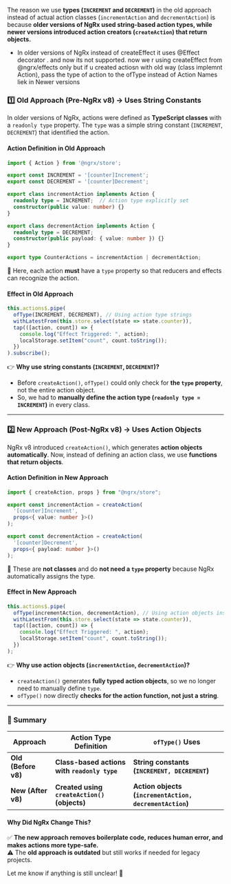 The reason we use **types (`INCREMENT` and `DECREMENT`)** in the old approach instead of actual action classes (`incrementAction` and `decrementAction`) is because **older versions of NgRx used string-based action types, while newer versions introduced action creators (`createAction`) that return objects.**  
- In older versions of NgRx instead of createEffect it uses @Effect decorator . and now its not supported. now we r using createEffect from @ngrx/effects only but if u created actiosn with old way (class implemnt Action), pass the type of action to the ofType instead of Action Names liek in Newer versions 

### **1️⃣ Old Approach (Pre-NgRx v8) → Uses String Constants**  

In older versions of NgRx, actions were defined as **TypeScript classes** with a `readonly type` property. The `type` was a simple string constant (`INCREMENT`, `DECREMENT`) that identified the action.  

#### **Action Definition in Old Approach**
```typescript
import { Action } from '@ngrx/store';

export const INCREMENT = '[counter]Increment';
export const DECREMENT = '[counter]Decrement';

export class incrementAction implements Action {
  readonly type = INCREMENT;  // Action type explicitly set
  constructor(public value: number) {}
}

export class decrementAction implements Action {
  readonly type = DECREMENT;
  constructor(public payload: { value: number }) {}
}

export type CounterActions = incrementAction | decrementAction;
```
🔹 Here, each action **must** have a `type` property so that reducers and effects can recognize the action.

#### **Effect in Old Approach**
```typescript
this.actions$.pipe(
  ofType(INCREMENT, DECREMENT), // Using action type strings
  withLatestFrom(this.store.select(state => state.counter)),
  tap(([action, count]) => {
    console.log("Effect Triggered: ", action);
    localStorage.setItem("count", count.toString());
  })
).subscribe();
```
👉 **Why use string constants (`INCREMENT`, `DECREMENT`)?**  
- Before `createAction()`, `ofType()` could only check for **the `type` property**, not the entire action object.  
- So, we had to **manually define the action type (`readonly type = INCREMENT`)** in every class.

---

### **2️⃣ New Approach (Post-NgRx v8) → Uses Action Objects**  
NgRx v8 introduced `createAction()`, which generates **action objects automatically**. Now, instead of defining an action class, we use **functions that return objects**.

#### **Action Definition in New Approach**
```typescript
import { createAction, props } from "@ngrx/store";

export const incrementAction = createAction(
  '[counter]Increment',
  props<{ value: number }>()
);

export const decrementAction = createAction(
  '[counter]Decrement',
  props<{ payload: number }>()
);
```
🔹 These are **not classes** and do **not need a `type` property** because NgRx automatically assigns the type.

#### **Effect in New Approach**
```typescript
this.actions$.pipe(
  ofType(incrementAction, decrementAction), // Using action objects instead of type strings
  withLatestFrom(this.store.select(state => state.counter)),
  tap(([action, count]) => {
    console.log("Effect Triggered: ", action);
    localStorage.setItem("count", count.toString());
  })
);
```
👉 **Why use action objects (`incrementAction`, `decrementAction`)?**  
- `createAction()` generates **fully typed action objects**, so we no longer need to manually define `type`.  
- `ofType()` now directly **checks for the action function, not just a string**.

---

### **🔑 Summary**
| Approach | Action Type Definition | `ofType()` Uses |
|----------|------------------------|-----------------|
| **Old (Before v8)** | **Class-based actions with `readonly type`** | **String constants (`INCREMENT, DECREMENT`)** |
| **New (After v8)** | **Created using `createAction()` (objects)** | **Action objects (`incrementAction, decrementAction`)** |

#### **Why Did NgRx Change This?**
✅ **The new approach removes boilerplate code, reduces human error, and makes actions more type-safe.**  
⚠️ The **old approach is outdated** but still works if needed for legacy projects.  

Let me know if anything is still unclear! 🚀